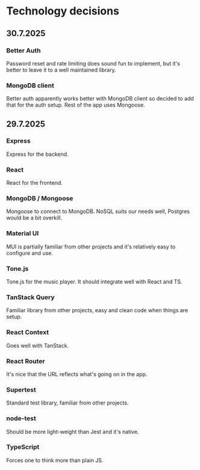 # Technology decisions

## 30.7.2025

### Better Auth

Password reset and rate limiting does sound fun to implement, but it's better to leave it to a well maintained library.

### MongoDB client

Better auth apparently works better with MongoDB client so decided to add that for the auth setup. Rest of the app uses Mongoose.

## 29.7.2025

### Express

Express for the backend.

### React

React for the frontend.

### MongoDB / Mongoose

Mongoose to connect to MongoDB. NoSQL suits our needs well, Postgres would be a bit overkill.

### Material UI

MUI is partially familiar from other projects and it's relatively easy to configure and use.

### Tone.js

Tone.js for the music player. It should integrate well with React and TS.

### TanStack Query

Familiar library from other projects, easy and clean code when things are setup.

### React Context

Goes well with TanStack.

### React Router

It's nice that the URL reflects what's going on in the app.

### Supertest

Standard test library, familiar from other projects.

### node-test

Should be more light-weight than Jest and it's native.

### TypeScript

Forces one to think more than plain JS.
